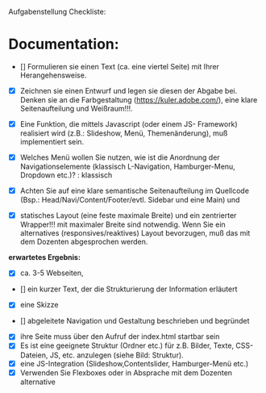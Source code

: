 Aufgabenstellung Checkliste:

# **Documentation:**

- [] Formulieren sie einen Text (ca. eine viertel Seite) mit Ihrer Herangehensweise.

- [x] Zeichnen sie einen Entwurf und legen sie diesen der Abgabe bei. Denken sie an
      die Farbgestaltung (https://kuler.adobe.com/), eine klare Seitenaufteilung und
      Weißraum!!!.

- [x] Eine Funktion, die mittels Javascript (oder einem JS-
      Framework) realisiert wird (z.B.: Slideshow, Menü, Themenänderung), muß
      implementiert sein.

- [x] Welches Menü wollen Sie nutzen, wie ist die Anordnung der
      Navigationselemente (klassisch L-Navigation, Hamburger-Menu, Dropdown
      etc.)? : klassisch

- [x] Achten Sie auf eine klare semantische Seitenaufteilung im Quellcode (Bsp.:
      Head/Navi/Content/Footer/evtl. Sidebar und eine Main) und

- [x] statisches Layout
      (eine feste maximale Breite) und ein zentrierter Wrapper!!! mit maximaler
      Breite sind notwendig. Wenn Sie ein alternatives (responsives/reaktives) Layout
      bevorzugen, muß das mit dem Dozenten abgesprochen werden.

**erwartetes Ergebnis:**

- [x] ca. 3-5 Webseiten,
- [] ein kurzer Text, der die Strukturierung der Information erläutert
- [x] eine Skizze
- [] abgeleitete Navigation und Gestaltung beschrieben und begründet
- [x] ihre Seite muss über den Aufruf der index.html startbar sein
- [x] Es ist eine geeignete Struktur (Ordner etc.) für z.B. Bilder, Texte, CSS-
      Dateien, JS, etc. anzulegen (siehe Bild: Struktur).
- [x] eine JS-Integration (Slideshow,Contentslider, Hamburger-Menü etc.)
- [x] Verwenden Sie Flexboxes oder in Absprache mit dem Dozenten alternative
